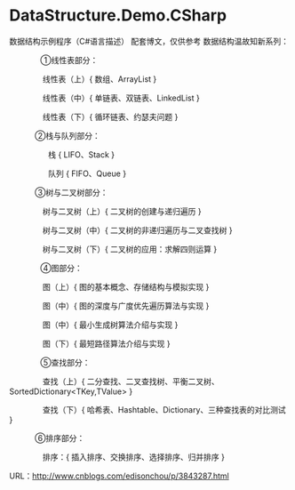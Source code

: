 # DataStructure.Demo.CSharp
数据结构示例程序（C#语言描述）
配套博文，仅供参考
数据结构温故知新系列：

　　　　①线性表部分：

　　　　  线性表（上）{ 数组、ArrayList }

　　　　  线性表（中）{ 单链表、双链表、LinkedList }

　　　　  线性表（下）{ 循环链表、约瑟夫问题 }

　　　  ②栈与队列部分：

　　　　　栈 { LIFO、Stack<T> }

　　　　　队列 { FIFO、Queue<T> }

　　　  ③树与二叉树部分：

　　　　   树与二叉树（上）{ 二叉树的创建与递归遍历 }

　　　　   树与二叉树（中）{ 二叉树的非递归遍历与二叉查找树 }

　　　　   树与二叉树（下）{ 二叉树的应用：求解四则运算 }

　　　　④图部分：

　　　　   图（上）{ 图的基本概念、存储结构与模拟实现 }

　　　　   图（中）{ 图的深度与广度优先遍历算法与实现 }

　　　　   图（中）{ 最小生成树算法介绍与实现 }

　　　　   图（下）{ 最短路径算法介绍与实现 }

　　　　⑤查找部分：

　　　　   查找（上）{ 二分查找、二叉查找树、平衡二叉树、SortedDictionary<TKey,TValue> }

　　　　   查找（下）{ 哈希表、Hashtable、Dictionary、三种查找表的对比测试 }

　　　  ⑥排序部分：

　　　　  排序：{ 插入排序、交换排序、选择排序、归并排序 }

URL：http://www.cnblogs.com/edisonchou/p/3843287.html
